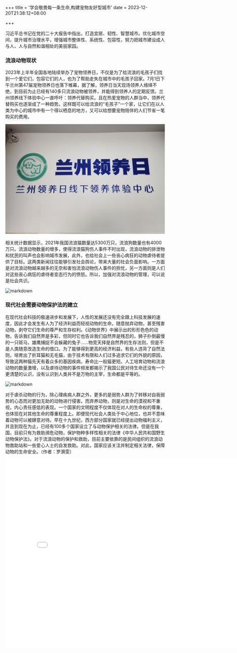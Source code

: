 +++
title = '学会敬畏每一条生命,构建宠物友好型城市'
date = 2023-12-20T21:38:12+08:00

+++

习近平总书记在党的二十大报告中指出，打造宜居、韧性、智慧城市。优化城市空间，提升城市治理水平，增强城市整体性、系统性、包容性，努力把城市建设成人与人、人与自然和谐相处的美丽家园。


### 流浪动物现状

2023年上半年全国各地陆续举办了宠物领养日，不仅是为了给流浪的毛孩子们找到一个爱它们，包容它们的人，也为了帮助走失在城市中的毛孩子回家。7月1日下午兰州第47届宠物领养日也落下帷幕，据了解，领养日当天现场领养人络绎不绝，到目前为止已经有140多只流浪动物被领养，并能得到领养人的定期反馈。兰州领养线下体验中心一直呼吁：领养代替购买。且在热爱宠物的人群当中，领养代替购买也逐渐成了一种趋势。这样既可以给流浪的“毛孩子”一个家，让它们在以人类为中心的城市中有一个得以栖息的地方，又可以给想要宠物陪伴的人们节省一笔购买的费用。

![markdown](/static/images/领养日d.jpg)

相关统计数据显示，2021年我国流浪猫数量达5300万只，流浪狗数量也有4000万只。流浪动物数量的增多，使得流浪猫狗伤人事件不时出现，流浪动物的排泄物和扰民的叫声也会影响城市发展，此外，也给社会上一些丧心病狂的动物虐待者提供了目标。这两类新闻往往能够引发社会舆论，带来大量的社会负面影响。一方面是对流浪动物越来越多的无奈和害怕流浪动物伤人事件的担忧，另一方面则是人们对这些丧心病狂的虐待者变态行为的愤怒。所以，加强对流浪动物的管理，可以说是社会共识。

![markdown](/static/images/小狗.JPG)

### 现代社会需要动物保护法的建立

在现代社会科技的极速进步和发展下，人性的发展还没有完全跟上科技发展的速度，因此才会发生有人为了经济利益而轻视动物的生命，随意抛弃动物，甚至残害动物，剥夺它们生命的尊严和生存权利。《动物世界》中展示出的形形色色的动物，告诉我们自然界是多彩，但同时它也告诉我们自然界是残忍的，狮子扑倒最慢的一只斑马，雄鹰捕捉不会躲藏的兔子……物竞天择是自然界的生存法则，但是不是人类随意改造生命的借口。为了能够得到更高的经济利益，有些人违背了自然法则，培育出了折耳猫和无毛猫，由于技术有限和人们过多追求它们的外貌的原因，导致这两种猫先天有着众多的基因疾病，寿命比一般猫更短。人工培育动物和流浪动物的数量激增，以及虐待动物的事件频发都揭示了我国公民对待生命还没有一个更清楚的认识，没有认识到人类并不是万物的主宰，生命都是平等的。

![markdown](/static/images/xiaogou.JPG)

对于虐杀动物的行为，除心理疾病人群之外，更多的是弱势人群为了转移对自我弱势的心态而对更加无助的动物进行侵害。而弃养动物，则是对生命的漠视和不重视，内心责任感低的表现。一个国家的文明程度不仅体现在对人的生命权的尊重，也体现在对其他生命的尊重程度上。即便现代社会人类处于中心地位，也并不意味着动物可以被肆意对待。早在十九世纪，西方部分国家就已经提出动物福利主义，并且到现在为止，已经有100多个国家设立了与动物保护相关的法律。但是在我国，目前只有为救助濒危动物，保护物种多样性相关的法律《中华人民共和国野生动物保护法》。对于流浪动物的保护和救助，目前主要依靠的是民间组织的流浪动物救助站和一些爱心人士的自发救助。对此，国家应该关注并制定相关法律，保障动物的生命安全。（作者：罗漪雯）

<iframe src="//player.bilibili.com/player.html?aid=710220038&bvid=BV1vQ4y1K7Ce&cid=175518476&p=1" scrolling="no" border="0" frameborder="no" framespacing="0" allowfullscreen="true" width='800px' height='600px'> </iframe>

